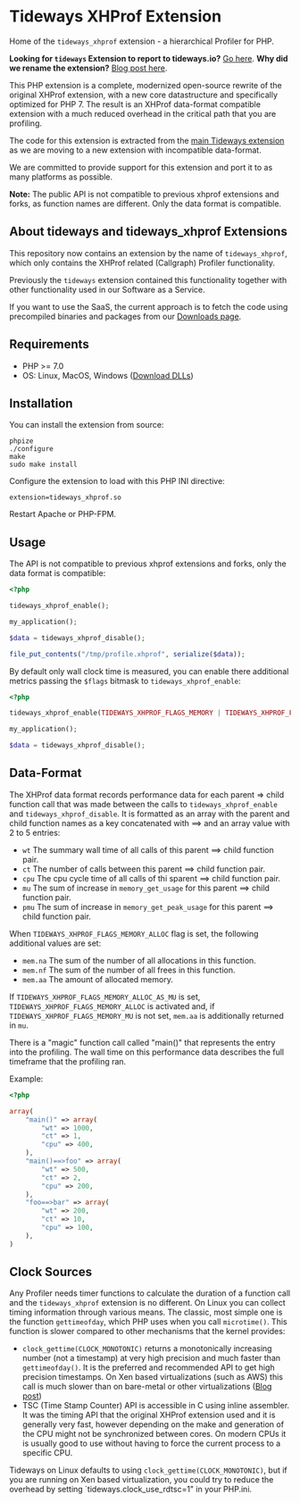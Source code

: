 # Tideways XHProf Extension

Home of the `tideways_xhprof` extension - a hierarchical Profiler for PHP.

**Looking for `tideways` Extension to report to tideways.io?** [Go here](https://tideways.io/profiler/downloads).
**Why did we rename the extension?** [Blog post here](https://tideways.io/profiler/blog/releasing-new-tideways-xhprof-extension).

This PHP extension is a complete, modernized open-source rewrite of the
original XHProf extension, with a new core datastructure and specifically
optimized for PHP 7. The result is an XHProf data-format compatible extension
with a much reduced overhead in the critical path that you are profiling.

The code for this extension is extracted from the [main Tideways
extension](https://tideways.io) as we are moving to a new extension with
incompatible data-format.

We are committed to provide support for this extension and port it to as many
platforms as possible.

**Note:** The public API is not compatible to previous xhprof extensions and
forks, as function names are different. Only the data format is compatible.

## About tideways and tideways_xhprof Extensions

This repository now contains an extension by the name of `tideways_xhprof`,
which only contains the XHProf related (Callgraph) Profiler functionality.

Previously the `tideways` extension contained this functionality together with
other functionality used in our Software as a Service.

If you want to use the SaaS, the current approach is to fetch the code using
precompiled binaries and packages from our [Downloads
page](https://tideways.io/profiler/downloads).

## Requirements

- PHP >= 7.0
- OS: Linux, MacOS, Windows ([Download DLLs](https://ci.appveyor.com/project/tideways/php-profiler-extension))

## Installation

You can install the extension from source:

    phpize
    ./configure
    make
    sudo make install

Configure the extension to load with this PHP INI directive:

    extension=tideways_xhprof.so

Restart Apache or PHP-FPM.

## Usage

The API is not compatible to previous xhprof extensions and forks,
only the data format is compatible:

```php
<?php

tideways_xhprof_enable();

my_application();

$data = tideways_xhprof_disable();

file_put_contents("/tmp/profile.xhprof", serialize($data));
```

By default only wall clock time is measured, you can enable
there additional metrics passing the `$flags` bitmask to `tideways_xhprof_enable`:

```php
<?php

tideways_xhprof_enable(TIDEWAYS_XHPROF_FLAGS_MEMORY | TIDEWAYS_XHPROF_FLAGS_CPU);

my_application();

$data = tideways_xhprof_disable();
```

## Data-Format

The XHProf data format records performance data for each parent => child
function call that was made between the calls to `tideways_xhprof_enable` and
`tideways_xhprof_disable`. It is formatted as an array with the parent and child
function names as a key concatenated with ==> and an array value with 2 to 5 entries:

- `wt` The summary wall time of all calls of this parent ==> child function pair.
- `ct` The number of calls between this parent ==> child function pair.
- `cpu` The cpu cycle time of all calls of thi sparent ==> child function pair.
- `mu` The sum of increase in `memory_get_usage` for this parent ==> child function pair.
- `pmu` The sum of increase in `memory_get_peak_usage` for this parent ==> child function pair.

When `TIDEWAYS_XHPROF_FLAGS_MEMORY_ALLOC` flag is set, the following additional values are set:
- `mem.na` The sum of the number of all allocations in this function.
- `mem.nf` The sum of the number of all frees in this function.
- `mem.aa` The amount of allocated memory.

If `TIDEWAYS_XHPROF_FLAGS_MEMORY_ALLOC_AS_MU` is set, `TIDEWAYS_XHPROF_FLAGS_MEMORY_ALLOC` is activated
and, if `TIDEWAYS_XHPROF_FLAGS_MEMORY_MU` is not set, `mem.aa` is additionally returned in `mu`.

There is a "magic" function call called "main()" that represents the entry into
the profiling.  The wall time on this performance data describes the full
timeframe that the profiling ran.

Example:

```php
<?php

array(
    "main()" => array(
        "wt" => 1000,
        "ct" => 1,
        "cpu" => 400,
    ),
    "main()==>foo" => array(
        "wt" => 500,
        "ct" => 2,
        "cpu" => 200,
    ),
    "foo==>bar" => array(
        "wt" => 200,
        "ct" => 10,
        "cpu" => 100,
    ),
)
```

## Clock Sources

Any Profiler needs timer functions to calculate the duration of a function call
and the `tideways_xhprof` extension is no different. On Linux you can collect
timing information through various means. The classic, most simple one is the
function `gettimeofday`, which PHP uses when you call `microtime()`. This function
is slower compared to other mechanisms that the kernel provides:

- `clock_gettime(CLOCK_MONOTONIC)` returns a monotonically increasing number
  (not a timestamp) at very high precision and much faster than
  `gettimeofday()`. It is the preferred and recommended API to get high precision timestamps.
  On Xen based virtualizations (such as AWS) this call is much slower than on bare-metal
  or other virtualizations ([Blog post](https://blog.packagecloud.io/eng/2017/03/08/system-calls-are-much-slower-on-ec2/))
- TSC (Time Stamp Counter) API is accessible in C using inline assembler. It
  was the timing API that the original XHProf extension used and it is
  generally very fast, however depending on the make and generation of the CPU
  might not be synchronized between cores. On modern CPUs it is usually good to
  use without having to force the current process to a specific CPU.

Tideways on Linux defaults to using `clock_gettime(CLOCK_MONOTONIC)`, but if
you are running on Xen based virtualization, you could try to reduce the
overhead by setting `tideways.clock_use_rdtsc=1" in your PHP.ini.
